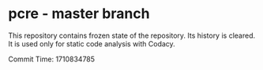 # pcre - master branch

This repository contains frozen state of the repository.
Its history is cleared. It is used only for static code
analysis with Codacy.

Commit Time: 1710834785